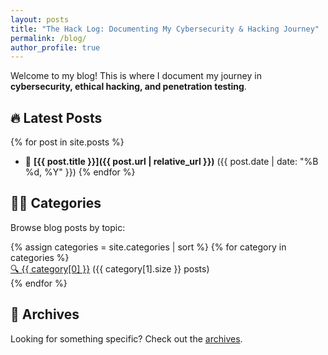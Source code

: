 ```yaml
---
layout: posts
title: "The Hack Log: Documenting My Cybersecurity & Hacking Journey"
permalink: /blog/
author_profile: true
---
```


Welcome to my blog! This is where I document my journey in **cybersecurity, ethical hacking, and penetration testing**.

## 🔥 Latest Posts
{% for post in site.posts %}
- 📌 **[{{ post.title }}]({{ post.url | relative_url }})** ({{ post.date | date: "%B %d, %Y" }})
{% endfor %}

## 🏴‍☠️ Categories
Browse blog posts by topic:

<div class="categories-columns">
  {% assign categories = site.categories | sort %}
  {% for category in categories %}
    <div class="category-link">
      <a href="/categories/{{ category[0] }}/">🔍 {{ category[0] }}</a> ({{ category[1].size }} posts)
    </div>
  {% endfor %}
</div>

## 📂 Archives
Looking for something specific? Check out the [archives](/year-archive/).

